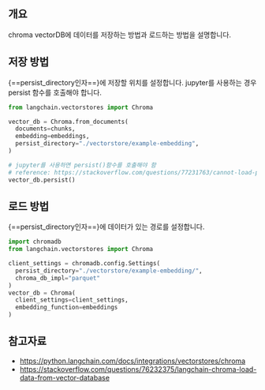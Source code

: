 ## 개요
chroma vectorDB에 데이터를 저장하는 방법과 로드하는 방법을 설명합니다.

## 저장 방법
{==persist_directory인자==}에 저장할 위치를 설정합니다. jupyter를 사용하는 경우 persist 함수를 호출해야 합니다.

```python
from langchain.vectorstores import Chroma

vector_db = Chroma.from_documents(
  documents=chunks,
  embedding=embeddings,
  persist_directory="./vectorstore/example-embedding",
)

# jupyter를 사용하면 persist()함수를 호출해야 함
# reference: https://stackoverflow.com/questions/77231763/cannot-load-persisted-db-using-chroma-langchain
vector_db.persist()
```


## 로드 방법
{==persist_directory인자==}에 데이터가 있는 경로를 설정합니다.

```python
import chromadb
from langchain.vectorstores import Chroma

client_settings = chromadb.config.Settings(
  persist_directory="./vectorstore/example-embedding/",
  chroma_db_impl="parquet"
)
vector_db = Chroma(
  client_settings=client_settings,
  embedding_function=embeddings
)
```

## 참고자료

* https://python.langchain.com/docs/integrations/vectorstores/chroma
* https://stackoverflow.com/questions/76232375/langchain-chroma-load-data-from-vector-database
